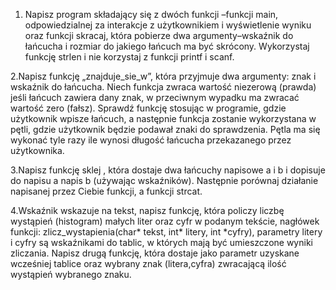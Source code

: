 1. Napisz program składający się z dwóch funkcji –funkcji  main,  odpowiedzialnej  za interakcje z użytkownikiem i wyświetlenie wyniku oraz funkcji skracaj, która pobierze dwa argumenty–wskaźnik do łańcucha i rozmiar do jakiego łańcuch ma być skrócony. Wykorzystaj funkcję strlen i nie korzystaj z funkcji printf i scanf. 

2.Napisz funkcję „znajduje_sie_w”, która przyjmuje dwa argumenty: znak i wskaźnik do łańcucha. Niech funkcja zwraca wartość niezerową (prawda) jeśli łańcuch zawiera dany znak, w przeciwnym wypadku ma zwracać wartość zero (fałsz). Sprawdź funkcję stosując w programie, gdzie użytkownik wpisze łańcuch, a następnie funkcja zostanie wykorzystana w pętli, gdzie użytkownik będzie podawał znaki do sprawdzenia. Pętla ma się wykonać tyle razy ile wynosi długość łańcucha przekazanego przez użytkownika. 

3.Napisz funkcję sklej , która dostaje dwa łańcuchy napisowe a i b i dopisuje do napisu a napis b (używając wskaźników). Następnie porównaj działanie napisanej przez Ciebie funkcji, a funkcji strcat. 

4.Wskaźnik wskazuje na tekst, napisz funkcję, która policzy liczbę wystąpień (histogram) małych liter oraz cyfr w podanym tekście, nagłówek funkcji: zlicz_wystapienia(char* tekst, int* litery, int *cyfry), parametry litery i cyfry są wskaźnikami do tablic, w których mają być umieszczone wyniki zliczania. Napisz drugą funkcję, która dostaje jako parametr uzyskane wcześniej tablice oraz wybrany znak (litera,cyfra) zwracającą ilość wystąpień wybranego znaku.